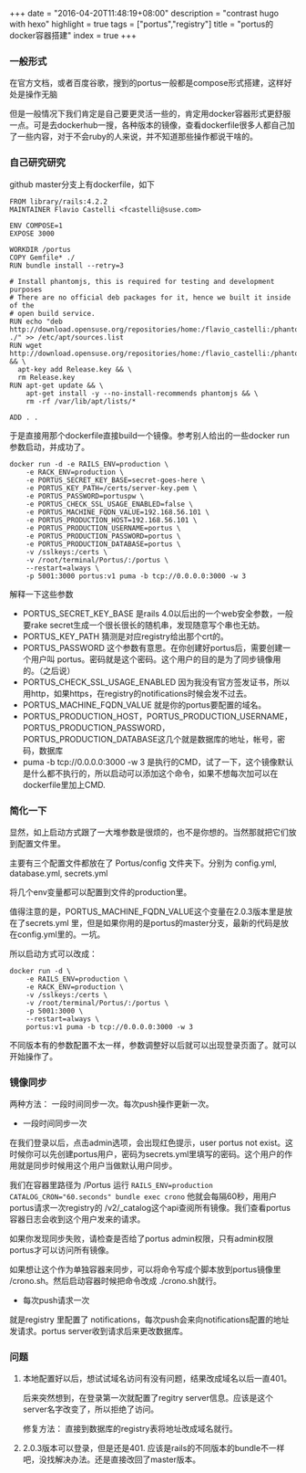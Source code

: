 +++
date = "2016-04-20T11:48:19+08:00"
description = "contrast hugo with hexo"
highlight = true
tags = ["portus","registry"]
title = "portus的docker容器搭建"
index = true
+++

### 一般形式

在官方文档，或者百度谷歌，搜到的portus一般都是compose形式搭建，这样好处是操作无脑

但是一般情况下我们肯定是自己要更灵活一些的，肯定用docker容器形式更舒服一点。可是去dockerhub一搜，各种版本的镜像，查看dockerfile很多人都自己加了一些内容，对于不会ruby的人来说，并不知道那些操作都说干啥的。

### 自己研究研究

github master分支上有dockerfile，如下
```
FROM library/rails:4.2.2
MAINTAINER Flavio Castelli <fcastelli@suse.com>

ENV COMPOSE=1
EXPOSE 3000

WORKDIR /portus
COPY Gemfile* ./
RUN bundle install --retry=3

# Install phantomjs, this is required for testing and development purposes
# There are no official deb packages for it, hence we built it inside of the
# open build service.
RUN echo "deb http://download.opensuse.org/repositories/home:/flavio_castelli:/phantomjs/Debian_8.0/ ./" >> /etc/apt/sources.list
RUN wget http://download.opensuse.org/repositories/home:/flavio_castelli:/phantomjs/Debian_8.0/Release.key && \
  apt-key add Release.key && \
  rm Release.key
RUN apt-get update && \
    apt-get install -y --no-install-recommends phantomjs && \
    rm -rf /var/lib/apt/lists/*

ADD . .
```

于是直接用那个dockerfile直接build一个镜像。参考别人给出的一些docker run参数启动，并成功了。

```
docker run -d -e RAILS_ENV=production \
	-e RACK_ENV=production \
	-e PORTUS_SECRET_KEY_BASE=secret-goes-here \
	-e PORTUS_KEY_PATH=/certs/server-key.pem \
	-e PORTUS_PASSWORD=portuspw \
	-e PORTUS_CHECK_SSL_USAGE_ENABLED=false \
	-e PORTUS_MACHINE_FQDN_VALUE=192.168.56.101 \
	-e PORTUS_PRODUCTION_HOST=192.168.56.101 \
	-e PORTUS_PRODUCTION_USERNAME=portus \
	-e PORTUS_PRODUCTION_PASSWORD=portus \
	-e PORTUS_PRODUCTION_DATABASE=portus \
	-v /sslkeys:/certs \
	-v /root/terminal/Portus/:/portus \
	--restart=always \
	-p 5001:3000 portus:v1 puma -b tcp://0.0.0.0:3000 -w 3
```

解释一下这些参数

* PORTUS_SECRET_KEY_BASE 是rails 4.0以后出的一个web安全参数，一般要rake secret生成一个很长很长的随机串，发现随意写个串也无妨。
* PORTUS_KEY_PATH 猜测是对应registry给出那个crt的。
* PORTUS_PASSWORD 这个参数有意思。在你创建好portus后，需要创建一个用户叫 portus。密码就是这个密码。这个用户的目的是为了同步镜像用的。（之后说）
* PORTUS_CHECK_SSL_USAGE_ENABLED 因为我没有官方签发证书，所以用http，如果https，在registry的notifications时候会发不过去。
* PORTUS_MACHINE_FQDN_VALUE 就是你的portus要配置的域名。
* PORTUS_PRODUCTION_HOST，PORTUS_PRODUCTION_USERNAME，PORTUS_PRODUCTION_PASSWORD，PORTUS_PRODUCTION_DATABASE这几个就是数据库的地址，帐号，密码，数据库
* puma -b tcp://0.0.0.0:3000 -w 3 是执行的CMD，试了一下，这个镜像默认是什么都不执行的，所以启动可以添加这个命令，如果不想每次加可以在dockerfile里加上CMD.

### 简化一下

显然，如上启动方式跟了一大堆参数是很烦的，也不是你想的。当然那就把它们放到配置文件里。

主要有三个配置文件都放在了 Portus/config 文件夹下。分别为 config.yml, database.yml, secrets.yml

将几个env变量都可以配置到文件的production里。

值得注意的是，PORTUS_MACHINE_FQDN_VALUE这个变量在2.0.3版本里是放在了secrets.yml 里，但是如果你用的是portus的master分支，最新的代码是放在config.yml里的。一坑。

所以启动方式可以改成：

```
docker run -d \
	-e RAILS_ENV=production \
	-e RACK_ENV=production \
	-v /sslkeys:/certs \
	-v /root/terminal/Portus/:/portus \
	-p 5001:3000 \
	--restart=always \
	portus:v1 puma -b tcp://0.0.0.0:3000 -w 3
```

不同版本有的参数配置不太一样，参数调整好以后就可以出现登录页面了。就可以开始操作了。

### 镜像同步

两种方法： 一段时间同步一次。每次push操作更新一次。

* 一段时间同步一次

在我们登录以后，点击admin选项，会出现红色提示，user portus not exist。这时候你可以先创建portus用户，密码为secrets.yml里填写的密码。这个用户的作用就是同步时候用这个用户当做默认用户同步。

我们在容器里路径为 /Portus 运行 `RAILS_ENV=production CATALOG_CRON="60.seconds" bundle exec crono` 他就会每隔60秒，用用户portus请求一次registry的 /v2/_catalog这个api查阅所有镜像。我们查看portus 容器日志会收到这个用户发来的请求。

如果你发现同步失败，请检查是否给了portus admin权限，只有admin权限portus才可以访问所有镜像。

如果想让这个作为单独容器来同步，可以将命令写成个脚本放到portus镜像里 /crono.sh。然后启动容器时候把命令改成 ./crono.sh就行。

* 每次push请求一次

就是registry 里配置了 notifications，每次push会来向notifications配置的地址发请求。portus server收到请求后来更改数据库。



### 问题

1. 本地配置好以后，想试试域名访问有没有问题，结果改成域名以后一直401。

	后来突然想到，在登录第一次就配置了regitry server信息。应该是这个server名字改变了，所以拒绝了访问。

	修复方法： 直接到数据库的registry表将地址改成域名就行。
2. 2.0.3版本可以登录，但是还是401. 应该是rails的不同版本的bundle不一样吧，没找解决办法。还是直接改回了master版本。
